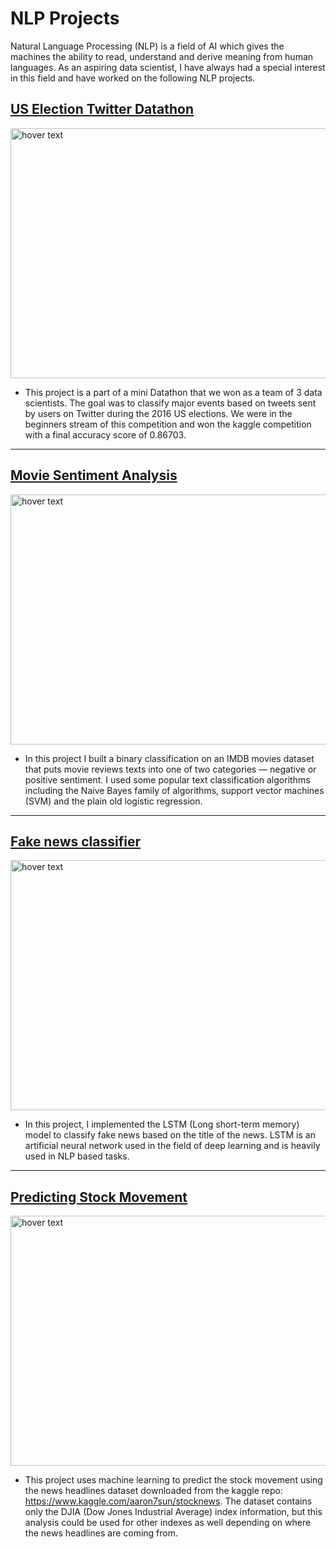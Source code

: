 # NLP Projects

Natural Language Processing (NLP) is a field of AI which gives the machines the ability to read, understand and derive meaning from human languages. As an aspiring data scientist, I have always had a special interest in this field and have worked on the following NLP projects.

## [US Election Twitter Datathon](https://github.com/SuvanshVaid27/NLP/tree/main/twitter-datathon)

<p>
  <img src="https://github.com/SuvanshVaid27/NLP-Projects/blob/main/images/image.jpeg" width="800" height = "400" title="hover text">
</p>

  - This project is a part of a mini Datathon that we won as a team of 3 data scientists. The goal was to classify major events based on tweets sent by users on Twitter during the 2016 US elections. We were in the beginners stream of this competition and won the kaggle competition with a final accuracy score of 0.86703.

<hr>

## [Movie Sentiment Analysis](https://github.com/SuvanshVaid27/66-days-of-Data/blob/main/Day%2022%20-%20Movie%20sentiment%20analysis%20%20ML/movie_sentiment_analysis.ipynb)

<p>
  <img src="https://github.com/SuvanshVaid27/NLP-Projects/blob/main/images/imdb.jpeg" width="800" height = "400" title="hover text">
</p>


  - In this project I built a binary classification on an IMDB movies dataset that puts movie reviews texts into one of two categories — negative or positive sentiment. I used some popular text classification algorithms including the Naive Bayes family of algorithms, support vector machines (SVM) and the plain old logistic regression.

<hr>

## [Fake news classifier](https://github.com/SuvanshVaid27/66-days-of-Data/blob/main/Day%2037%20-%20Fake%20news%20classifier%20LSTM/LSTMclassifier.md)


<p>
  <img src="https://github.com/SuvanshVaid27/NLP-Projects/blob/main/images/fake%20news.jpeg" width="800" height = "400" title="hover text">
</p>


  - In this project, I implemented the LSTM (Long short-term memory) model to classify fake news based on the title of the news. LSTM is an artificial neural network used in the field of deep learning and is heavily used in NLP based tasks.

<hr>

## [Predicting Stock Movement](https://github.com/SuvanshVaid27/Stock-Movement-Prediction/blob/main/stock_sentiment.ipynb)

<p>
  <img src="https://github.com/SuvanshVaid27/NLP-Projects/blob/main/images/maxim-hopman-fiXLQXAhCfk-unsplash.jpg" width="800" height = "400" title="hover text">
</p>

  - This project uses machine learning to predict the stock movement using the news headlines dataset downloaded from the kaggle repo: https://www.kaggle.com/aaron7sun/stocknews. The dataset contains only the DJIA (Dow Jones Industrial Average) index information, but this analysis could be used for other indexes as well depending on where the news headlines are coming from.

## 






